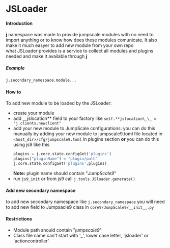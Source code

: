 # JSLoader

#### Introduction

**j** namespace was made to provide jumpscale modules with no need to import anything or to know how does these modules comunicate,
It also make it much easyer to add new module from your own repo  
what JSLoader provides is a service to collect all modules and plugins needed and make it available through **j**

##### Example

```python
j.secondary_namespace.module...
```

#### How to

To add new module to be loaded by the JSLoader:

* create your module
* add \_\_jslocation** field to your factory like ```self.**jslocation\_\_ = "j.clients.newclient"```
* add your new module to JumpScale configurations:
  you can do this manually by adding your new module to jumpscale9.toml file located in `<host_dir>/cfg/jumpscale9.toml` in plugins section
  **or** you can do this using js9 like this
  ```python
  plugins = j.core.state.configGet('plugins')
  plugins["pluginName"] = "plugin/path"
  j.core.state.configSet('plugins',plugins)
  ```
  **Note:** plugin name should contain "_JumpScale9_"
* run `js9_init` or from js9 call `j.tools.JSloader.generate()`

#### Add new secondary namespace

to add new secondary namespace like `j.secondary_namespace` you will need to add new field to Jumpsacle9 class in `core9/JumpScale9/__init__.py`

#### Restrictions

* Module path should contain "_jumpscale9_"
* Class file name can't start with '\_', lower case letter, 'jsloader' or 'actioncontroller'
